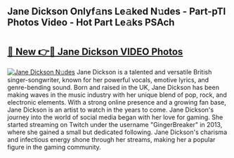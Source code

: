 ## Jane Dickson Onlyf𝚊ns Le𝚊ked N𝚞des - Part-pTl Photos Video - Hot Part Le𝚊ks PSAch

# <h2><a href="http://ac30589.deff.icu/?id=Jane+Dickson">🔗 New 👉🔴 Jane Dickson VIDEO Photos</a></h2>

[![Jane Dickson N𝚞des](https://i.imgur.com/rIISA9y.gif)](http://ac30589.deff.icu/?id=Jane+Dickson)
Jane Dickson is a talented and versatile British singer-songwriter, known for her powerful vocals, emotive lyrics, and genre-bending sound. Born and raised in the UK, Jane Dickson has been making waves in the music industry with her unique blend of pop, rock, and electronic elements. With a strong online presence and a growing fan base, Jane Dickson is an artist to watch in the years to come. Jane Dickson's journey into the world of social media began with her love for gaming. She started streaming on Twitch under the username "GingerBreaker" in 2013, where she gained a small but dedicated following. Jane Dickson's charisma and infectious energy shone through her streams, making her a popular figure in the gaming community.
